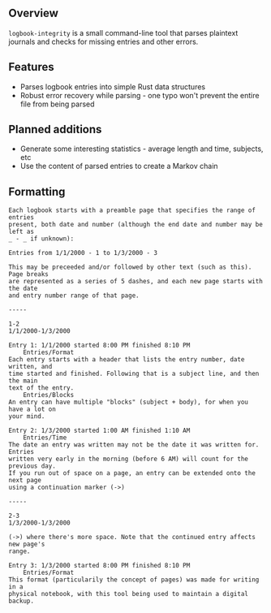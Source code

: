 ## Overview
`logbook-integrity` is a small command-line tool that parses plaintext journals
and checks for missing entries and other errors.

## Features
- Parses logbook entries into simple Rust data structures
- Robust error recovery while parsing - one typo won't prevent the entire file
from being parsed

## Planned additions
- Generate some interesting statistics - average length and time, subjects, etc
- Use the content of parsed entries to create a Markov chain

## Formatting
```
Each logbook starts with a preamble page that specifies the range of entries
present, both date and number (although the end date and number may be left as
_ - _ if unknown):

Entries from 1/1/2000 - 1 to 1/3/2000 - 3

This may be preceeded and/or followed by other text (such as this). Page breaks
are represented as a series of 5 dashes, and each new page starts with the date
and entry number range of that page.

-----

1-2
1/1/2000-1/3/2000

Entry 1: 1/1/2000 started 8:00 PM finished 8:10 PM
    Entries/Format
Each entry starts with a header that lists the entry number, date written, and
time started and finished. Following that is a subject line, and then the main
text of the entry.
    Entries/Blocks
An entry can have multiple "blocks" (subject + body), for when you have a lot on
your mind.

Entry 2: 1/3/2000 started 1:00 AM finished 1:10 AM
    Entries/Time
The date an entry was written may not be the date it was written for. Entries
written very early in the morning (before 6 AM) will count for the previous day.
If you run out of space on a page, an entry can be extended onto the next page
using a continuation marker (->)

-----

2-3
1/3/2000-1/3/2000

(->) where there's more space. Note that the continued entry affects new page's
range.

Entry 3: 1/3/2000 started 8:00 PM finished 8:10 PM
    Entries/Format
This format (particularily the concept of pages) was made for writing in a
physical notebook, with this tool being used to maintain a digital backup.

```
